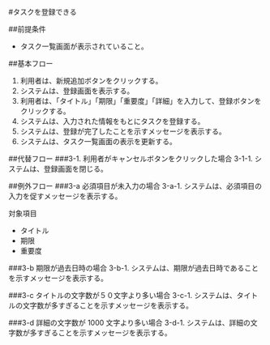 #タスクを登録できる

##前提条件
- タスク一覧画面が表示されていること。

##基本フロー
1. 利用者は、新規追加ボタンをクリックする。
2. システムは、登録画面を表示する。
3. 利用者は、「タイトル」「期限」「重要度」「詳細」を入力して、登録ボタンをクリックする。
4. システムは、入力された情報をもとにタスクを登録する。
5. システムは、登録が完了したことを示すメッセージを表示する。
6. システムは、タスク一覧画面の表示を更新する。

##代替フロー
###3-1. 利用者がキャンセルボタンをクリックした場合
3-1-1. システムは、登録画面を閉じる。

##例外フロー
###3-a 必須項目が未入力の場合
3-a-1. システムは、必須項目の入力を促すメッセージを表示する。

対象項目

- タイトル
- 期限
- 重要度

###3-b 期限が過去日時の場合
3-b-1. システムは、期限が過去日時であることを示すメッセージを表示する。

###3-c タイトルの文字数が５０文字より多い場合
3-c-1. システムは、タイトルの文字数が多すぎることを示すメッセージを表示する。

###3-d 詳細の文字数が 1000 文字より多い場合
3-d-1. システムは、詳細の文字数が多すぎることを示すメッセージを表示する。




